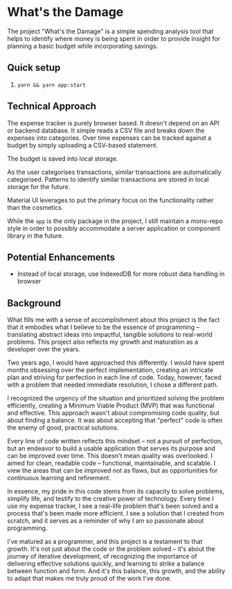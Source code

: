 # What's the Damage
The project "What's the Damage" is a simple spending analysis tool that helps to identify where money is being spent in order to provide insight for planning a basic budget while incorporating savings.

## Quick setup
1. `yarn && yarn app:start`

## Technical Approach
The expense tracker is purely browser based. It doesn't depend on an API or backend database. It simple reads a CSV file and breaks down the expenses into categories. Over time expenses can be tracked against a budget by simply uploading a CSV-based statement.

The budget is saved into local storage.

As the user categorises transactions, similar transactions are automatically categorised. Patterns to identify similar transactions are stored in local storage for the future.

Material UI leverages to put the primary focus on the functionality rather than the cosmetics.

While the `app` is the only package in the project, I still maintain a mono-repo style in order to possibly accommodate a server application or component library in the future.

## Potential Enhancements
- Instead of local storage, use IndexedDB for more robust data handling in browser

## Background
What fills me with a sense of accomplishment about this project is the fact that it embodies what I believe to be the essence of programming – translating abstract ideas into impactful, tangible solutions to real-world problems. This project also reflects my growth and maturation as a developer over the years.

Two years ago, I would have approached this differently. I would have spent months obsessing over the perfect implementation, creating an intricate plan and striving for perfection in each line of code. Today, however, faced with a problem that needed immediate resolution, I chose a different path.

I recognized the urgency of the situation and prioritized solving the problem efficiently, creating a Minimum Viable Product (MVP) that was functional and effective. This approach wasn't about compromising code quality, but about finding a balance. It was about accepting that "perfect" code is often the enemy of good, practical solutions.

Every line of code written reflects this mindset – not a pursuit of perfection, but an endeavor to build a usable application that serves its purpose and can be improved over time. This doesn't mean quality was overlooked. I aimed for clean, readable code – functional, maintainable, and scalable. I view the areas that can be improved not as flaws, but as opportunities for continuous learning and refinement.

In essence, my pride in this code stems from its capacity to solve problems, simplify life, and testify to the creative power of technology. Every time I use my expense tracker, I see a real-life problem that's been solved and a process that's been made more efficient. I see a solution that I created from scratch, and it serves as a reminder of why I am so passionate about programming.

I've matured as a programmer, and this project is a testament to that growth. It's not just about the code or the problem solved – it's about the journey of iterative development, of recognizing the importance of delivering effective solutions quickly, and learning to strike a balance between function and form. And it's this balance, this growth, and the ability to adapt that makes me truly proud of the work I've done.
